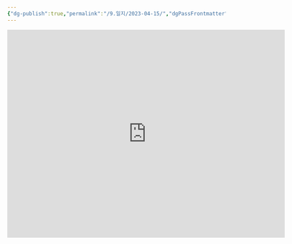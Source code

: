 ```yaml
---
{"dg-publish":true,"permalink":"/9.일지/2023-04-15/","dgPassFrontmatter":true,"noteIcon":""}
---
```




<iframe width="640" height="480" src="https://www.youtube.com/embed/o8yEkDRcIlY" title="멜라니 조이 _ 삶을 충만하게 만드는 지속 가능한 운동" frameborder="0" allow="accelerometer; autoplay; clipboard-write; encrypted-media; gyroscope; picture-in-picture; web-share" allowfullscreen></iframe>

